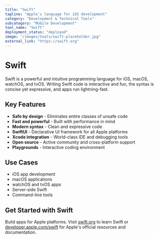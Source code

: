 ```yaml
---
title: "Swift"
tagline: "Apple's language for iOS development"
category: "Development & Technical Tools"
subcategory: "Mobile Development"
tool_name: "Swift"
deployment_status: "deployed"
image: "/images/tools/swift-placeholder.jpg"
external_link: "https://swift.org"
---
```


# Swift

Swift is a powerful and intuitive programming language for iOS, macOS, watchOS, and tvOS. Writing Swift code is interactive and fun, the syntax is concise yet expressive, and apps run lightning-fast.

## Key Features

- **Safe by design** - Eliminates entire classes of unsafe code
- **Fast and powerful** - Built with performance in mind
- **Modern syntax** - Clean and expressive code
- **SwiftUI** - Declarative UI framework for all Apple platforms
- **Xcode integration** - World-class IDE and debugging tools
- **Open source** - Active community and cross-platform support
- **Playgrounds** - Interactive coding environment

## Use Cases

- iOS app development
- macOS applications
- watchOS and tvOS apps
- Server-side Swift
- Command-line tools

## Get Started with Swift

Build apps for Apple platforms. Visit [swift.org](https://swift.org) to learn Swift or [developer.apple.com/swift](https://developer.apple.com/swift) for Apple's official resources and documentation.